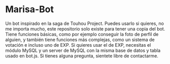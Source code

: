 # Marisa-Bot
Un bot inspirado en la saga de Touhou Project. Puedes usarlo si quieres, no me importa mucho, este repositorio solo existe para tener una copia del bot. Tiene funciones básicas, como por ejemplo conseguir la foto de perfil de alguien, y también tiene funciones más complejas, como un sistema de votación e incluso uno de EXP. Si quieres usar el de EXP, necesitas el módulo MySQL y un server de MySQL con la misma base de datos y tabla usado en bot.js. Si tienes alguna pregunta, sientete libre de contactarme.
